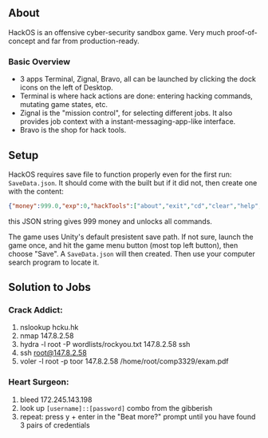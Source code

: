 ## About

HackOS is an offensive cyber-security sandbox game. Very much proof-of-concept and far from production-ready.

### Basic Overview
- 3 apps Terminal, Zignal, Bravo, all can be launched by clicking the dock icons on the left of Desktop.
- Terminal is where hack actions are done: entering hacking commands, mutating game states, etc.
- Zignal is the "mission control", for selecting different jobs. It also provides job context with a instant-messaging-app-like interface.
- Bravo is the shop for hack tools.

## Setup
HackOS requires save file to function properly even for the first run: `SaveData.json`.
It should come with the built but if it did not, then create one with the content:
```json
{"money":999.0,"exp":0,"hackTools":["about","exit","cd","clear","help","ls","nslookup","pwd","ssh","whoami","bleed","hydra","voler","nmap"]}
```
this JSON string gives 999 money and unlocks all commands.

The game uses Unity's default presistent save path. If not sure, launch the game once, and hit the game menu button (most top left button), then choose "Save". A `SaveData.json` will then created. Then use your computer search program to locate it.

## Solution to Jobs
### Crack Addict:
1. nslookup hcku.hk
2. nmap 147.8.2.58
3. hydra -l root -P wordlists/rockyou.txt 147.8.2.58 ssh
4. ssh root@147.8.2.58
5. voler -l root -p toor 147.8.2.58 /home/root/comp3329/exam.pdf
### Heart Surgeon:
1. bleed 172.245.143.198
2. look up `[username]::[password]` combo from the gibberish
3. repeat: press y + enter in the "Beat more?" prompt until you have found 3 pairs of credentials
